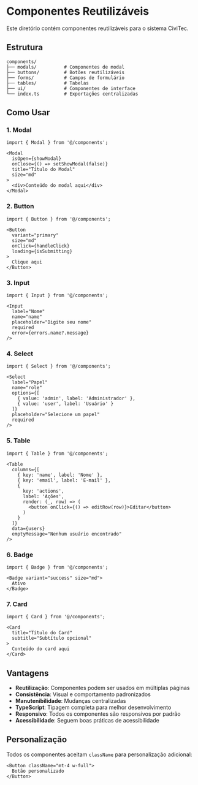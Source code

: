 # Componentes Reutilizáveis

Este diretório contém componentes reutilizáveis para o sistema CiviTec.

## Estrutura

```
components/
├── modals/          # Componentes de modal
├── buttons/         # Botões reutilizáveis
├── forms/           # Campos de formulário
├── tables/          # Tabelas
├── ui/              # Componentes de interface
└── index.ts         # Exportações centralizadas
```

## Como Usar

### 1. Modal

```tsx
import { Modal } from '@/components';

<Modal
  isOpen={showModal}
  onClose={() => setShowModal(false)}
  title="Título do Modal"
  size="md"
>
  <div>Conteúdo do modal aqui</div>
</Modal>
```

### 2. Button

```tsx
import { Button } from '@/components';

<Button
  variant="primary"
  size="md"
  onClick={handleClick}
  loading={isSubmitting}
>
  Clique aqui
</Button>
```

### 3. Input

```tsx
import { Input } from '@/components';

<Input
  label="Nome"
  name="name"
  placeholder="Digite seu nome"
  required
  error={errors.name?.message}
/>
```

### 4. Select

```tsx
import { Select } from '@/components';

<Select
  label="Papel"
  name="role"
  options={[
    { value: 'admin', label: 'Administrador' },
    { value: 'user', label: 'Usuário' }
  ]}
  placeholder="Selecione um papel"
  required
/>
```

### 5. Table

```tsx
import { Table } from '@/components';

<Table
  columns={[
    { key: 'name', label: 'Nome' },
    { key: 'email', label: 'E-mail' },
    {
      key: 'actions',
      label: 'Ações',
      render: (_, row) => (
        <button onClick={() => editRow(row)}>Editar</button>
      )
    }
  ]}
  data={users}
  emptyMessage="Nenhum usuário encontrado"
/>
```

### 6. Badge

```tsx
import { Badge } from '@/components';

<Badge variant="success" size="md">
  Ativo
</Badge>
```

### 7. Card

```tsx
import { Card } from '@/components';

<Card
  title="Título do Card"
  subtitle="Subtítulo opcional"
>
  Conteúdo do card aqui
</Card>
```

## Vantagens

- **Reutilização**: Componentes podem ser usados em múltiplas páginas
- **Consistência**: Visual e comportamento padronizados
- **Manutenibilidade**: Mudanças centralizadas
- **TypeScript**: Tipagem completa para melhor desenvolvimento
- **Responsivo**: Todos os componentes são responsivos por padrão
- **Acessibilidade**: Seguem boas práticas de acessibilidade

## Personalização

Todos os componentes aceitam `className` para personalização adicional:

```tsx
<Button className="mt-4 w-full">
  Botão personalizado
</Button>
```





